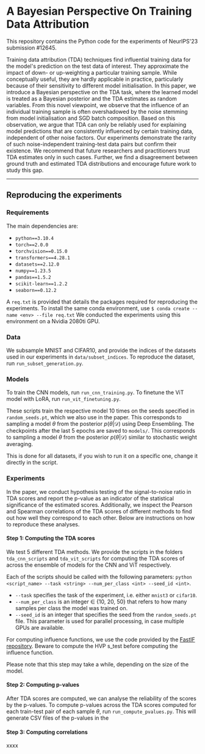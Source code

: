 # A Bayesian Perspective On Training Data Attribution
This repository contains the Python code for the experiments of NeurIPS'23 submission #12645.

Training data attribution (TDA) techniques find influential training data for the model's prediction on the test data of interest. They approximate the impact of down- or up-weighting a particular training sample. While conceptually useful, they are hardly applicable in practice, particularly because of their sensitivity to different model initialisation. In this paper, we introduce a Bayesian perspective on the TDA task, where the learned model is treated as a Bayesian posterior and the TDA estimates as random variables. From this novel viewpoint, we observe that the influence of an individual training sample is often overshadowed by the noise stemming from model initialisation and SGD batch composition. Based on this observation, we argue that TDA can only be reliably used for explaining model predictions that are consistently influenced by certain training data, independent of other noise factors. Our experiments demonstrate the rarity of such noise-independent training-test data pairs but confirm their existence. We recommend that future researchers and practitioners trust TDA estimates only in such cases. Further, we find a disagreement between ground truth and estimated TDA distributions and encourage future work to study this gap. 

------------------------------
## Reproducing the experiments

### Requirements

The main dependencies are:

- `python==3.10.4`
- `torch==2.0.0`
- `torchvision==0.15.0`
- `transformers==4.28.1`
- `datasets==2.12.0`
- `numpy==1.23.5`
- `pandas==1.5.2`
- `scikit-learn==1.2.2`
- `seaborn==0.12.2`

A `req.txt` is provided that details the packages required for reproducing the experiments. To install the same conda environment, use `$ conda create --name <env> --file req.txt` 
We conducted the experiments using this environment on a Nvidia 2080ti GPU.

### Data

We subsample MNIST and CIFAR10, and provide the indices of the datasets used in our experiments in `data/subset_indices`. 
To reproduce the dataset, run `run_subset_generation.py`. 

### Models

To train the CNN models, run `run_cnn_training.py`. 
To finetune the ViT model with LoRA, run `run_vit_finetuning.py`.

These scripts train the respective model 10 times on the seeds specified in `random_seeds.pt`, which we also use in the paper. This corresponds to sampling a model $\theta$ from the posterior $p(\theta|\mathcal{D})$ using Deep Ensembling. 
The checkpoints after the last 5 epochs are saved to `models/`. This corresponds to sampling a model $\theta$ from the posterior $p(\theta|\mathcal{D})$ similar to stochastic weight averaging. 

This is done for all datasets, if you wish to run it on a specific one, change it directly in the script. 

### Experiments
In the paper, we conduct hypothesis testing of the signal-to-noise ratio in TDA scores and report the p-value as an indicator of the statistical significance of the estimated scores. Additionally, we inspect the Pearson and Spearman correlations of the TDA scores of different methods to find out how well they correspond to each other. Below are instructions on how to reproduce these analyses. 

#### Step 1: Computing the TDA scores
We test 5 different TDA methods. We provide the scripts in the folders `tda_cnn_scripts` and `tda_vit_scripts` for computing the TDA scores of across the ensemble of models for the CNN and ViT respectively. 

Each of the scripts should be called with the following parameters: `python <script_name> --task <string> --num_per_class <int> --seed_id <int>`. 

- `--task` specifies the task of the experiment, i.e. either `mnist3` or `cifar10`.
- `--num_per_class` is an integer $\in$ {10, 20, 50} that refers to how many samples per class the model was trained on.
- `--seed_id` is an integer that specifies the seed from the `random_seeds.pt` file. This parameter is used for parallel processing, in case multiple GPUs are available. 

For computing influence functions, we use the code provided by the [FastIF repository](https://github.com/salesforce/fast-influence-functions). Beware to compute the HVP s_test before computing the influence function. 

Please note that this step may take a while, depending on the size of the model. 

#### Step 2: Computing p-values
After TDA scores are computed, we can analyse the reliability of the scores by the p-values. To compute p-values across the TDA scores computed for each train-test pair of each sample $\theta$, run `run_compute_pvalues.py`. This will generate CSV files of the p-values in the 

#### Step 3: Computing correlations
xxxx

